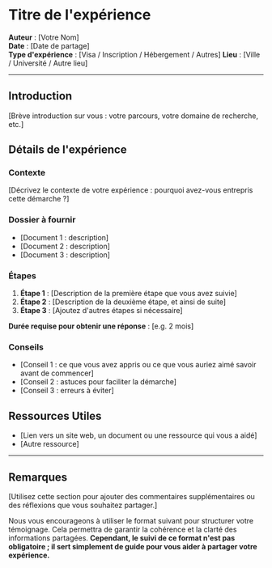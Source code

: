 # Titre de l'expérience

**Auteur** : [Votre Nom]  
**Date** : [Date de partage]  
**Type d'expérience** : [Visa / Inscription / Hébergement / Autres]
**Lieu** : [Ville / Université / Autre lieu]

---

## Introduction

[Brève introduction sur vous : votre parcours, votre domaine de recherche, etc.]

## Détails de l'expérience

### Contexte

[Décrivez le contexte de votre expérience : pourquoi avez-vous entrepris cette démarche ?]

### Dossier à fournir

- [Document 1 : description]
- [Document 2 : description]
- [Document 3 : description]

### Étapes

1. **Étape 1** : [Description de la première étape que vous avez suivie]
2. **Étape 2** : [Description de la deuxième étape, et ainsi de suite]
3. **Étape 3** : [Ajoutez d'autres étapes si nécessaire]

**Durée requise pour obtenir une réponse** : [e.g. 2 mois]

### Conseils

- [Conseil 1 : ce que vous avez appris ou ce que vous auriez aimé savoir avant de commencer]
- [Conseil 2 : astuces pour faciliter la démarche]
- [Conseil 3 : erreurs à éviter]

## Ressources Utiles

- [Lien vers un site web, un document ou une ressource qui vous a aidé]
- [Autre ressource]

---

## Remarques

[Utilisez cette section pour ajouter des commentaires supplémentaires ou des réflexions que vous souhaitez partager.]

Nous vous encourageons à utiliser le format suivant pour structurer votre témoignage. Cela permettra de garantir la cohérence et la clarté des informations partagées. **Cependant, le suivi de ce format n'est pas obligatoire ; il sert simplement de guide pour vous aider à partager votre expérience.**